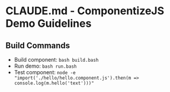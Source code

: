 # CLAUDE.md - ComponentizeJS Demo Guidelines

## Build Commands
- Build component: `bash build.bash`
- Run demo: `bash run.bash`
- Test component: `node -e "import('./hello/hello.component.js').then(m => console.log(m.hello('text')))"`

